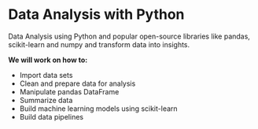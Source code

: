 # Data Analysis with Python
Data Analysis using Python and popular open-source libraries like pandas, scikit-learn and numpy and transform data into insights.

**We will work on how to:**

- Import data sets
- Clean and prepare data for analysis
- Manipulate pandas DataFrame
- Summarize data
- Build machine learning models using scikit-learn
- Build data pipelines
